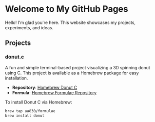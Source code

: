 # Welcome to My GitHub Pages

Hello! I'm glad you're here. This website showcases my projects, experiments, and ideas.

## Projects

### donut.c
A fun and simple terminal-based project visualizing a 3D spinning donut using C. This project is available as a Homebrew package for easy installation.

- **Repository**: [Homebrew Donut C](https://github.com/aa830/homebrew-donut.c)
- **Formula**: [Homebrew Formulae Repository](https://github.com/aaravdarbari/homebrew-formulae)

To install Donut C via Homebrew:
```bash
brew tap aa830/formulae
brew install donut
